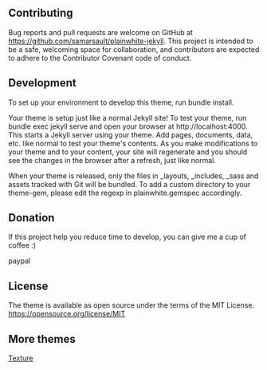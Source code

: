 

## Contributing
Bug reports and pull requests are welcome on GitHub at https://github.com/samarsault/plainwhite-jekyll. This project is intended to be a safe, welcoming space for collaboration, and contributors are expected to adhere to the Contributor Covenant code of conduct.

## Development
To set up your environment to develop this theme, run bundle install.

Your theme is setup just like a normal Jekyll site! To test your theme, run bundle exec jekyll serve and open your browser at http://localhost:4000. This starts a Jekyll server using your theme. Add pages, documents, data, etc. like normal to test your theme's contents. As you make modifications to your theme and to your content, your site will regenerate and you should see the changes in the browser after a refresh, just like normal.

When your theme is released, only the files in _layouts, _includes, _sass and assets tracked with Git will be bundled. To add a custom directory to your theme-gem, please edit the regexp in plainwhite.gemspec accordingly.

## Donation
If this project help you reduce time to develop, you can give me a cup of coffee :)

paypal

## License
The theme is available as open source under the terms of the MIT License. 
https://opensource.org/license/MIT

## More themes
[Texture](https://github.com/samarsault/texture)
